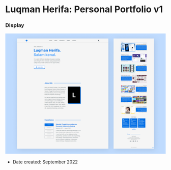 # Luqman Herifa: Personal Portfolio v1

### Display
![Display](https://raw.githubusercontent.com/luqmanherifa/luqman-herifa-personal-portfolio-v2/main/public/works/luqmanherifav1.png)

- Date created: September 2022
